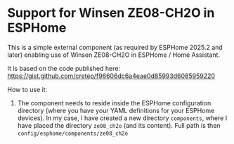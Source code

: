 # Support for Winsen ZE08-CH2O in ESPHome

This is a simple external component (as required by ESPHome 2025.2 and later) enabling use of Winsen ZE08-CH2O in ESPHome / Home Assistant.

It is based on the code published here: https://gist.github.com/cretep/f96606dc6a4eae0d85993d6085959220

How to use it:
1. The component needs to reside inside the ESPHome configuration directory (where you have your YAML definitions for your ESPHome devices). In my case, I have created a new directory `components`, where I have placed the directory `ze08_ch2o` (and its content). Full path is then `config/esphome/components/ze08_ch2o`
